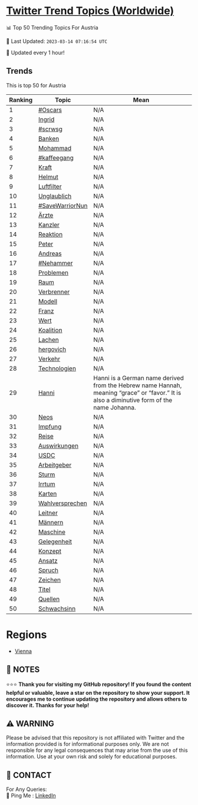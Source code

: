 [Twitter Trend Topics (Worldwide)](https://github.com/ErcinDedeoglu/Twitter-Trend-Topics)
==========


📊 Top 50 Trending Topics For Austria

📆 Last Updated: `2023-03-14 07:16:54 UTC`

🔧 Updated every 1 hour!


## Trends

This is top 50 for Austria

| Ranking | Topic | Mean |
| ------- | ------------ | ------------ |
| 1 | [#Oscars](http://twitter.com/search?q=%23Oscars) | N/A |
| 2 | [Ingrid](http://twitter.com/search?q=Ingrid) | N/A |
| 3 | [#scrwsg](http://twitter.com/search?q=%23scrwsg) | N/A |
| 4 | [Banken](http://twitter.com/search?q=Banken) | N/A |
| 5 | [Mohammad](http://twitter.com/search?q=Mohammad) | N/A |
| 6 | [#kaffeegang](http://twitter.com/search?q=%23kaffeegang) | N/A |
| 7 | [Kraft](http://twitter.com/search?q=Kraft) | N/A |
| 8 | [Helmut](http://twitter.com/search?q=Helmut) | N/A |
| 9 | [Luftfilter](http://twitter.com/search?q=Luftfilter) | N/A |
| 10 | [Unglaublich](http://twitter.com/search?q=Unglaublich) | N/A |
| 11 | [#SaveWarriorNun](http://twitter.com/search?q=%23SaveWarriorNun) | N/A |
| 12 | [Ärzte](http://twitter.com/search?q=%c3%84rzte) | N/A |
| 13 | [Kanzler](http://twitter.com/search?q=Kanzler) | N/A |
| 14 | [Reaktion](http://twitter.com/search?q=Reaktion) | N/A |
| 15 | [Peter](http://twitter.com/search?q=Peter) | N/A |
| 16 | [Andreas](http://twitter.com/search?q=Andreas) | N/A |
| 17 | [#Nehammer](http://twitter.com/search?q=%23Nehammer) | N/A |
| 18 | [Problemen](http://twitter.com/search?q=Problemen) | N/A |
| 19 | [Raum](http://twitter.com/search?q=Raum) | N/A |
| 20 | [Verbrenner](http://twitter.com/search?q=Verbrenner) | N/A |
| 21 | [Modell](http://twitter.com/search?q=Modell) | N/A |
| 22 | [Franz](http://twitter.com/search?q=Franz) | N/A |
| 23 | [Wert](http://twitter.com/search?q=Wert) | N/A |
| 24 | [Koalition](http://twitter.com/search?q=Koalition) | N/A |
| 25 | [Lachen](http://twitter.com/search?q=Lachen) | N/A |
| 26 | [hergovich](http://twitter.com/search?q=hergovich) | N/A |
| 27 | [Verkehr](http://twitter.com/search?q=Verkehr) | N/A |
| 28 | [Technologien](http://twitter.com/search?q=Technologien) | N/A |
| 29 | [Hanni](http://twitter.com/search?q=Hanni) | Hanni is a German name derived from the Hebrew name Hannah, meaning “grace” or “favor.” It is also a diminutive form of the name Johanna. |
| 30 | [Neos](http://twitter.com/search?q=Neos) | N/A |
| 31 | [Impfung](http://twitter.com/search?q=Impfung) | N/A |
| 32 | [Reise](http://twitter.com/search?q=Reise) | N/A |
| 33 | [Auswirkungen](http://twitter.com/search?q=Auswirkungen) | N/A |
| 34 | [USDC](http://twitter.com/search?q=USDC) | N/A |
| 35 | [Arbeitgeber](http://twitter.com/search?q=Arbeitgeber) | N/A |
| 36 | [Sturm](http://twitter.com/search?q=Sturm) | N/A |
| 37 | [Irrtum](http://twitter.com/search?q=Irrtum) | N/A |
| 38 | [Karten](http://twitter.com/search?q=Karten) | N/A |
| 39 | [Wahlversprechen](http://twitter.com/search?q=Wahlversprechen) | N/A |
| 40 | [Leitner](http://twitter.com/search?q=Leitner) | N/A |
| 41 | [Männern](http://twitter.com/search?q=M%c3%a4nnern) | N/A |
| 42 | [Maschine](http://twitter.com/search?q=Maschine) | N/A |
| 43 | [Gelegenheit](http://twitter.com/search?q=Gelegenheit) | N/A |
| 44 | [Konzept](http://twitter.com/search?q=Konzept) | N/A |
| 45 | [Ansatz](http://twitter.com/search?q=Ansatz) | N/A |
| 46 | [Spruch](http://twitter.com/search?q=Spruch) | N/A |
| 47 | [Zeichen](http://twitter.com/search?q=Zeichen) | N/A |
| 48 | [Titel](http://twitter.com/search?q=Titel) | N/A |
| 49 | [Quellen](http://twitter.com/search?q=Quellen) | N/A |
| 50 | [Schwachsinn](http://twitter.com/search?q=Schwachsinn) | N/A |



# Regions

* [Vienna](</Austria/Vienna.md>)



## 📝 NOTES

⭐⭐⭐ **Thank you for visiting my GitHub repository! If you found the content helpful or valuable, leave a star on the repository to show your support. It encourages me to continue updating the repository and allows others to discover it. Thanks for your help!**


## ⚠️ WARNING

Please be advised that this repository is not affiliated with Twitter and the information provided is for informational purposes only. We are not responsible for any legal consequences that may arise from the use of this information. Use at your own risk and solely for educational purposes.


## 📨 CONTACT

 For Any Queries:  
            🏓 Ping Me : [LinkedIn](https://www.linkedin.com/in/ercindedeoglu/)
